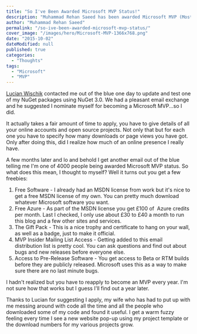 ```yaml
---
title: "So I've Been Awarded Microsoft MVP Status!"
description: "Muhammad Rehan Saeed has been awarded Microsoft MVP (Most Valuable Professional) status."
author: "Muhammad Rehan Saeed"
permalink: "/so-ive-been-awarded-microsoft-mvp-status/"
cover_image: "/images/hero/Microsoft-MVP-1366x768.png"
date: "2015-10-02"
dateModified: null
published: true
categories:
  - "Thoughts"
tags:
  - "Microsoft"
  - "MVP"
---
```


[Lucian Wischik](http://blogs.msdn.com/b/lucian/) contacted me out of the blue one day to update and test one of my NuGet packages using NuGet 3.0. We had a pleasant email exchange and he suggested I nominate myself for becoming a Microsoft MVP...so I did.

It actually takes a fair amount of time to apply, you have to give details of all your online accounts and open source projects. Not only that but for each one you have to specify how many downloads or page views you have got. Only after doing this, did I realize how much of an online presence I really have.

A few months later and lo and behold I get another email out of the blue telling me I'm one of 4000 people being awarded Microsoft MVP status. So what does this mean, I thought to myself? Well it turns out you get a few freebies:

1. Free Software - I already had an MSDN license from work but it's nice to get a free MSDN license of my own. You can pretty much download whatever Microsoft software you want.
2. Free Azure - As part of the MSDN license you get £100 of  Azure credits per month. Last I checked, I only use about £30 to £40 a month to run this blog and a few other sites and services.
3. The Gift Pack - This is a nice trophy and certificate to hang on your wall, as well as a badge, just to make it official.
4. MVP Insider Mailing List Access - Getting added to this email distribution list is pretty cool. You can ask questions and find out about bugs and new releases before everyone else.
5. Access to Pre-Release Software - You get access to Beta or RTM builds before they are publicly released. Microsoft uses this as a way to make sure there are no last minute bugs.

I hadn't realized but you have to reapply to become an MVP every year. I'm not sure how that works but I guess I'll find out a year later.

Thanks to Lucian for suggesting I apply, my wife who has had to put up with me messing around with code all the time and all the people who downloaded some of my code and found it useful. I get a warm fuzzy feeling every time I see a new website pop-up using my project template or the download numbers for my various projects grow.

